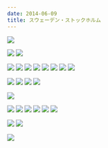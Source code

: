 ```yaml
---
date: 2014-06-09
title: スウェーデン・ストックホルム
---
```


![](https://photos.xar.sh/14395180872_b306f1f88e_k.jpg)

![](https://photos.xar.sh/14416709643_bd5d54f37d_k.jpg)
![](https://photos.xar.sh/14395466004_1fa4d3e55b_k.jpg)

![](https://photos.xar.sh/14393181421_8b11c5ea69_k.jpg)
![](https://photos.xar.sh/14209890609_7d546d700d_k.jpg)
![](https://photos.xar.sh/14396539755_0c51d9d8df_k.jpg)
![](https://photos.xar.sh/14395173692_8747297bca_k.jpg)
![](https://photos.xar.sh/14396534085_fff3db3f53_k.jpg)
![](https://photos.xar.sh/14209919518_4b5e92c4b2_k.jpg)
![](https://photos.xar.sh/14209883149_70b7ba88e1_k.jpg)
![](https://photos.xar.sh/14210078937_72cebc9a1a_k.jpg)

![](https://photos.xar.sh/14416614473_9a0770a0bd_k.jpg)
![](https://photos.xar.sh/14210077257_88474bb045_k.jpg)
![](https://photos.xar.sh/14373406676_cefac9e440_k.jpg)
![](https://photos.xar.sh/14209932840_3dc66f07ea_k.jpg)

![](https://photos.xar.sh/14393164141_f420c10702_k.jpg)

![](https://photos.xar.sh/14209906778_9635b3dbeb_k.jpg)
![](https://photos.xar.sh/14393161551_563c8f7629_k.jpg)
![](https://photos.xar.sh/14416688023_52e493e144_k.jpg)
![](https://photos.xar.sh/14396519525_3fc05d2e6a_k.jpg)
![](https://photos.xar.sh/14209903418_0de018f7f7_k.jpg)
![](https://photos.xar.sh/14416685843_99580e0f59_k.jpg)

![](https://photos.xar.sh/14395439284_53a70a89a4_k.jpg)
![](https://photos.xar.sh/14396518085_b30c0b5909_k.jpg)

![](https://photos.xar.sh/14209866269_3d4a7bee11_k.jpg)
